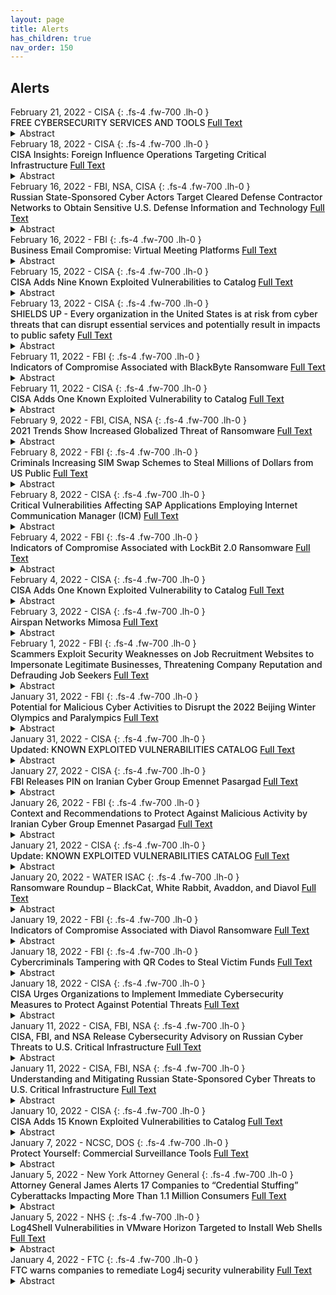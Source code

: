 ```yaml
---
layout: page
title: Alerts 
has_children: true
nav_order: 150 
---
```


## Alerts
<div class="code-example dont-break-out" markdown="1" style="padding-top:0px;padding-bottom:0px">
February 21, 2022 - CISA
{: .fs-4 .fw-700 .lh-0  }
<p style="font-weight:500; margin:0px" markdown="1">
FREE CYBERSECURITY SERVICES AND TOOLS <a href="https://www.cisa.gov/free-cybersecurity-services-and-tools"> Full Text</a>
</p>
<details>
  <summary>Abstract</summary>
As part of our continuing mission to reduce cybersecurity risk across U.S. critical infrastructure partners and state, local, tribal, and territorial governments, CISA has compiled a list of free cybersecurity tools and services to help organizations further advance their security capabilities. This living repository includes cybersecurity services provided by CISA, widely used open source tools, and free tools and services offered by private and public sector organizations across the cybersecurity community. CISA will implement a process for organizations to submit additional free tools and services for inclusion on this list in the future.
</details>
</div>

<div class="code-example dont-break-out" markdown="1" style="padding-top:0px;padding-bottom:0px">
February 18, 2022 - CISA
{: .fs-4 .fw-700 .lh-0  }
<p style="font-weight:500; margin:0px" markdown="1">
CISA Insights: Foreign Influence Operations Targeting Critical Infrastructure <a href="https://www.cisa.gov/uscert/ncas/current-activity/2022/02/18/cisa-insights-foreign-influence-operations-targeting-critical"> Full Text</a>
</p>
<details>
  <summary>Abstract</summary>
CISA has released CISA Insights: Preparing for and Mitigating Foreign Influence Operations Targeting Critical Infrastructure, which provides proactive steps organizations can take to assess and mitigate risks from information manipulation. Malicious actors may use tactics—such as misinformation, disinformation, and malinformation—to shape public opinion, undermine trust, and amplify division, which can lead to impacts to critical functions and services across multiple sectors.
</details>
</div>

<div class="code-example dont-break-out" markdown="1" style="padding-top:0px;padding-bottom:0px">
February 16, 2022 - FBI, NSA, CISA
{: .fs-4 .fw-700 .lh-0  }
<p style="font-weight:500; margin:0px" markdown="1">
Russian State-Sponsored Cyber Actors Target Cleared Defense Contractor Networks to Obtain Sensitive U.S. Defense Information and Technology <a href="https://publications.bsafes.com/docs/fbi/joint-cyber-security-advisory-2022-02-16-russian-state-sponsored-cyber-actors-target-cleared-defense-contractor-networks/"> Full Text</a>
</p>
<details>
  <summary>Abstract</summary>
From at least January 2020, through February 2022, the Federal Bureau of Investigation (FBI), National Security Agency (NSA), and Cybersecurity and Infrastructure Security Agency (CISA) have observed regular targeting of U.S. cleared defense contractors (CDCs) by Russian state-sponsored cyber actors. The actors have targeted both large and small CDCs and subcontractors with varying levels of cybersecurity protocols and resources. 
</details>
</div>

<div class="code-example dont-break-out" markdown="1" style="padding-top:0px;padding-bottom:0px">
February 16, 2022 - FBI 
{: .fs-4 .fw-700 .lh-0  }
<p style="font-weight:500; margin:0px" markdown="1">
Business Email Compromise: Virtual Meeting Platforms <a href="https://www.ic3.gov/Media/Y2022/PSA220216"> Full Text</a>
</p>
<details>
  <summary>Abstract</summary>
Business Email Compromise/Email Account Compromise (BEC/EAC) is a sophisticated scam that targets both businesses and individuals who perform legitimate transfer-of-funds requests.
</details>
</div>

<div class="code-example dont-break-out" markdown="1" style="padding-top:0px;padding-bottom:0px">
February 15, 2022 - CISA
{: .fs-4 .fw-700 .lh-0  }
<p style="font-weight:500; margin:0px" markdown="1">
CISA Adds Nine Known Exploited Vulnerabilities to Catalog <a href="https://www.cisa.gov/uscert/ncas/current-activity/2022/02/15/cisa-adds-nine-known-exploited-vulnerabilities-catalog"> Full Text</a>
</p>
<details>
  <summary>Abstract</summary>
CISA has added nine new vulnerabilities to its Known Exploited Vulnerabilities Catalog, based on evidence that threat actors are actively exploiting the vulnerabilities listed in the table below. These types of vulnerabilities are a frequent attack vector for malicious cyber actors of all types and pose significant risk to the federal enterprise.
</details>
</div>

<div class="code-example dont-break-out" markdown="1" style="padding-top:0px;padding-bottom:0px">
February 13, 2022 - CISA
{: .fs-4 .fw-700 .lh-0  }
<p style="font-weight:500; margin:0px" markdown="1">
SHIELDS UP - Every organization in the United States is at risk from cyber threats that can disrupt essential services and potentially result in impacts to public safety <a href="https://www.cisa.gov/shields-up"> Full Text</a>
</p>
<details>
  <summary>Abstract</summary>
Notably, the Russian government has used cyber as a key component of their force projection over the last decade, including previously in Ukraine in the 2015 timeframe. The Russian government understands that disabling or destroying critical infrastructure—including power and communications—can augment pressure on a country’s government, military and population and accelerate their acceding to Russian objectives.
</details>
</div>

<div class="code-example dont-break-out" markdown="1" style="padding-top:0px;padding-bottom:0px">
February 11, 2022 - FBI 
{: .fs-4 .fw-700 .lh-0  }
<p style="font-weight:500; margin:0px" markdown="1">
Indicators of Compromise Associated with BlackByte Ransomware <a href="https://www.ic3.gov/Media/News/2022/220211.pdf"> Full Text</a>
</p>
<details>
  <summary>Abstract</summary>
This joint Cybersecurity Advisory was developed by the Federal Bureau of Investigation (FBI) and the U.S. Secret Service (USSS) to provide information on BlackByte ransomware. As of November 2021, BlackByte ransomware had compromised multiple US and foreign businesses, including entities in at least three US critical infrastructure sectors (government facilities, financial, and food & agriculture). BlackByte is a Ransomware as a Service (RaaS) group that encrypts files on compromised Windows host systems, including physical and virtual servers.
</details>
</div>

<div class="code-example dont-break-out" markdown="1" style="padding-top:0px;padding-bottom:0px">
February 11, 2022 - CISA
{: .fs-4 .fw-700 .lh-0  }
<p style="font-weight:500; margin:0px" markdown="1">
CISA Adds One Known Exploited Vulnerability to Catalog <a href="https://www.cisa.gov/uscert/ncas/current-activity/2022/02/11/cisa-adds-one-known-exploited-vulnerability-catalog"> Full Text</a>
</p>
<details>
  <summary>Abstract</summary>
CISA has added one new vulnerability to its Known Exploited Vulnerabilities Catalog, based on evidence that threat actors are actively exploiting the vulnerability listed in the table below. These types of vulnerabilities are a frequent attack vector for malicious cyber actors of all types and pose significant risk to the federal enterprise.
</details>
</div>

<div class="code-example dont-break-out" markdown="1" style="padding-top:0px;padding-bottom:0px">
February 9, 2022 - FBI, CISA, NSA
{: .fs-4 .fw-700 .lh-0  }
<p style="font-weight:500; margin:0px" markdown="1">
2021 Trends Show Increased Globalized Threat of Ransomware <a href="https://www.cisa.gov/uscert/ncas/alerts/aa22-040a"> Full Text</a>
</p>
<details>
  <summary>Abstract</summary>
In 2021, cybersecurity authorities in the United States,[1][2][3] Australia,[4] and the United Kingdom[5] observed an increase in sophisticated, high-impact ransomware incidents against critical infrastructure organizations globally. 
</details>
</div>

<div class="code-example dont-break-out" markdown="1" style="padding-top:0px;padding-bottom:0px">
February 8, 2022 - FBI 
{: .fs-4 .fw-700 .lh-0  }
<p style="font-weight:500; margin:0px" markdown="1">
Criminals Increasing SIM Swap Schemes to Steal Millions of Dollars from US Public <a href="https://www.ic3.gov/Media/Y2022/PSA220208"> Full Text</a>
</p>
<details>
  <summary>Abstract</summary>
The Federal Bureau of Investigation is issuing this announcement to inform mobile carriers and the public of the increasing use of Subscriber Identity Module (SIM) swapping by criminals to steal money from fiat and virtual currency accounts.
</details>
</div>

<div class="code-example dont-break-out" markdown="1" style="padding-top:0px;padding-bottom:0px">
February 8, 2022 - CISA
{: .fs-4 .fw-700 .lh-0  }
<p style="font-weight:500; margin:0px" markdown="1">
Critical Vulnerabilities Affecting SAP Applications Employing Internet Communication Manager (ICM) <a href="https://www.cisa.gov/uscert/ncas/current-activity/2022/02/08/critical-vulnerabilities-affecting-sap-applications-employing"> Full Text</a>
</p>
<details>
  <summary>Abstract</summary>
On February 8, 2022, SAP released security updates to address vulnerabilities affecting multiple products, including critical vulnerabilities affecting SAP applications using SAP Internet Communication Manager (ICM). 
</details>
</div>

<div class="code-example dont-break-out" markdown="1" style="padding-top:0px;padding-bottom:0px">
February 4, 2022 - FBI
{: .fs-4 .fw-700 .lh-0  }
<p style="font-weight:500; margin:0px" markdown="1">
Indicators of Compromise Associated with LockBit 2.0 Ransomware <a href="https://publications.bsafes.com/docs/fbi/flash-2022-0204-indicators-of-compromise-associated-with-lockbit-2-0/#indicators-of-compromise-associated-with-lockbit-20-ransomware"> Full Text</a>
</p>
<details>
  <summary>Abstract</summary>
LockBit 2.0 operates as an affiliate-based Ransomware-as-a-Service (RaaS) and employs a wide variety of tactics, techniques, and procedures (TTPs), creating significant challenges for defense and mitigation. LockBit 2.0 ransomware compromises victim networks through a variety of techniques, including, but not limited to, purchased access, unpatched vulnerabilities, insider access, and zero day exploits.
</details>
</div>

<div class="code-example dont-break-out" markdown="1" style="padding-top:0px;padding-bottom:0px">
February 4, 2022 - CISA 
{: .fs-4 .fw-700 .lh-0  }
<p style="font-weight:500; margin:0px" markdown="1">
CISA Adds One Known Exploited Vulnerability to Catalog <a href="https://www.cisa.gov/uscert/ncas/current-activity/2022/02/04/cisa-adds-one-known-exploited-vulnerability-catalog"> Full Text</a>
</p><details>
  <summary>Abstract</summary>
CISA has added one new vulnerability to its Known Exploited Vulnerabilities Catalog, based on evidence that threat actors are actively exploiting the vulnerabilities listed in the table below. These types of vulnerabilities are a frequent attack vector for malicious cyber actors of all types and pose significant risk to the federal enterprise.
</details>
</div>

<div class="code-example dont-break-out" markdown="1" style="padding-top:0px;padding-bottom:0px">
February 3, 2022 - CISA 
{: .fs-4 .fw-700 .lh-0  }
<p style="font-weight:500; margin:0px" markdown="1">
Airspan Networks Mimosa <a href="https://www.cisa.gov/uscert/ics/advisories/icsa-22-034-02"> Full Text</a>
</p><details>
  <summary>Abstract</summary>
Successful exploitation of these vulnerabilities could allow an attacker to gain user data (including organization details) and other sensitive data, compromise Mimosa’s AWS (Amazon Web Services) cloud EC2 instance and S3 Buckets, and execute unauthorized remote code on all cloud-connected Mimosa devices.
</details>
</div>

<div class="code-example dont-break-out" markdown="1" style="padding-top:0px;padding-bottom:0px">
February 1, 2022 - FBI
{: .fs-4 .fw-700 .lh-0  }
<p style="font-weight:500; margin:0px" markdown="1">
Scammers Exploit Security Weaknesses on Job Recruitment Websites to Impersonate Legitimate Businesses, Threatening Company Reputation and Defrauding Job Seekers <a href="https://www.ic3.gov/Media/Y2022/PSA220201"> Full Text</a>
</p>
<details>
  <summary>Abstract</summary>
The FBI warns that malicious actors or â€˜scammers' continue to exploit security weaknesses on job recruitment websites to post fraudulent job postings in order to trick applicants into providing personal information or money. These scammers lend credibility to their scheme by using legitimate information to imitate businesses, threatening reputational harm for the business and financial loss for the job seeker.
</details>
</div>

<div class="code-example dont-break-out" markdown="1" style="padding-top:0px;padding-bottom:0px">
January 31, 2022 - FBI
{: .fs-4 .fw-700 .lh-0  }
<p style="font-weight:500; margin:0px" markdown="1">
Potential for Malicious Cyber Activities to Disrupt the 2022 Beijing Winter Olympics and Paralympics <a href="https://publications.bsafes.com/docs/fbi/pin-2022-01-31-001-potential-for-malicious-cyber-activities-to-disrupt-the-2022-beijing-winter-olympics-and-paralympics/"> Full Text</a>
</p>
<details>
  <summary>Abstract</summary>
The FBI is warning entities associated with the February 2022 Beijing Winter Olympics and March 2022 Paralympics that cyber actors could use a broad range of cyber activities to disrupt these events.
</details>
</div>

<div class="code-example dont-break-out" markdown="1" style="padding-top:0px;padding-bottom:0px">
January 31, 2022 - CISA
{: .fs-4 .fw-700 .lh-0  }
<p style="font-weight:500; margin:0px" markdown="1">
Updated: KNOWN EXPLOITED VULNERABILITIES CATALOG <a href="https://www.cisa.gov/known-exploited-vulnerabilities-catalog"> Full Text</a>
</p>
<details>
  <summary>Abstract</summary>
KNOWN EXPLOITED VULNERABILITIES CATALOG
</details>
</div>

<div class="code-example dont-break-out" markdown="1" style="padding-top:0px;padding-bottom:0px">
January 27, 2022 - CISA
{: .fs-4 .fw-700 .lh-0  }
<p style="font-weight:500; margin:0px" markdown="1">
FBI Releases PIN on Iranian Cyber Group Emennet Pasargad <a href="https://www.cisa.gov/uscert/ncas/current-activity/2022/01/27/fbi-releases-pin-iranian-cyber-group-emennet-pasargad"> Full Text</a>
</p>
<details>
  <summary>Abstract</summary>
The Federal Bureau of Investigation (FBI) has released a Private Industry Notification (PIN) that provides a historical overview of Iran-based cyber company Emennet Pasargad’s tactics, techniques, and procedures to enable readers to identify and defend against the group’s malicious cyber activities.
</details>
</div>

<div class="code-example dont-break-out" markdown="1" style="padding-top:0px;padding-bottom:0px">
January 26, 2022 - FBI 
{: .fs-4 .fw-700 .lh-0  }
<p style="font-weight:500; margin:0px" markdown="1">
Context and Recommendations to Protect Against Malicious Activity by Iranian Cyber Group Emennet Pasargad <a href="https://publications.bsafes.com/docs/fbi/pin-2022-0126-001-context-and-recommendations-to-protect-against-malicious-activity-by-iranian-cyber-group-emennet-pasargad/"> Full Text</a>
</p>
<details>
  <summary>Abstract</summary>
Starting in August 2020, Emennet Pasargad actors conducted a multi-faceted campaign to interfere in the 2020 US presidential election. As part of this campaign, the actors obtained confidential U.S. voter information from at least one state election website
</details>
</div>

<div class="code-example dont-break-out" markdown="1" style="padding-top:0px;padding-bottom:0px">
January 21, 2022 - CISA 
{: .fs-4 .fw-700 .lh-0  }
<p style="font-weight:500; margin:0px" markdown="1">
Update: KNOWN EXPLOITED VULNERABILITIES CATALOG <a href="https://www.cisa.gov/known-exploited-vulnerabilities-catalog"> Full Text</a>
</p>
<details>
  <summary>Abstract</summary>
The ExceptionDelegator component in Apache Struts 2 before 2.2.3.1 contains an improper input validation vulnerability which allows for remote code execution.
</details>
</div>

<div class="code-example dont-break-out" markdown="1" style="padding-top:0px;padding-bottom:0px">
January 20, 2022 - WATER ISAC 
{: .fs-4 .fw-700 .lh-0  }
<p style="font-weight:500; margin:0px" markdown="1">
Ransomware Roundup – BlackCat, White Rabbit, Avaddon, and Diavol <a href="https://www.waterisac.org/portal/ransomware-roundup-%E2%80%93-blackcat-white-rabbit-avaddon-and-diavol"> Full Text</a>
</p>
<details>
  <summary>Abstract</summary>
Ransomware threat actors continue to terrorize organizations across the world and when one group is shutdown another seemingly appears. It’s no surprise that last year saw a lot of ransomware activity.
</details>
</div>

<div class="code-example dont-break-out" markdown="1" style="padding-top:0px;padding-bottom:0px">
January 19, 2022 - FBI 
{: .fs-4 .fw-700 .lh-0  }
<p style="font-weight:500; margin:0px" markdown="1">
Indicators of Compromise Associated with Diavol Ransomware <a href="https://publications.bsafes.com/docs/fbi/flash-2022-0119-indicators-of-compromise-associated-with-diavol-ransomware/"> Full Text</a>
</p>
<details>
  <summary>Abstract</summary>
The FBI first learned of Diavol ransomware in October 2021. Diavol is associated with developers from the Trickbot Group, who are responsible for the Trickbot Banking Trojan. Diavol encrypts files solely using an RSA encryption key, and its code is capable of prioritizing file types to encrypt based on a pre-configured list of extensions defined by the attacker. 
</details>
</div>

<div class="code-example dont-break-out" markdown="1" style="padding-top:0px;padding-bottom:0px">
January 18, 2022 - FBI
{: .fs-4 .fw-700 .lh-0  }
<p style="font-weight:500; margin:0px" markdown="1">
Cybercriminals Tampering with QR Codes to Steal Victim Funds <a href="https://www.ic3.gov/Media/Y2022/PSA220118"> Full Text</a>
</p>
<details>
  <summary>Abstract</summary>
The FBI is issuing this announcement to raise awareness of malicious Quick Response (QR) codes. Cybercriminals are tampering with QR codes to redirect victims to malicious sites that steal login and financial information.
</details

<div class="code-example dont-break-out" markdown="1" style="padding-top:0px;padding-bottom:0px">
January 18, 2022 - CISA
{: .fs-4 .fw-700 .lh-0  }
<p style="font-weight:500; margin:0px" markdown="1">
CISA Urges Organizations to Implement Immediate Cybersecurity Measures to Protect Against Potential Threats <a href="https://www.cisa.gov/uscert/ncas/current-activity/2022/01/18/cisa-urges-organizations-implement-immediate-cybersecurity"> Full Text</a>
</p>
<details>
  <summary>Abstract</summary>
In response to recent malicious cyber incidents in Ukraine—including the defacement of government websites and the presence of potentially destructive malware on Ukrainian systems—CISA has published CISA Insights: Implement Cybersecurity Measures Now to Protect Against Potential Critical Threats.
</details>
</div>

<div class="code-example dont-break-out" markdown="1" style="padding-top:0px;padding-bottom:0px">
January 11, 2022 - CISA, FBI, NSA
{: .fs-4 .fw-700 .lh-0  }
<p style="font-weight:500; margin:0px" markdown="1">
CISA, FBI, and NSA Release Cybersecurity Advisory on Russian Cyber Threats to U.S. Critical Infrastructure <a href="https://www.cisa.gov/uscert/ncas/current-activity/2022/01/11/cisa-fbi-and-nsa-release-cybersecurity-advisory-russian-cyber"> Full Text</a>
</p>
<details>
  <summary>Abstract</summary>
CISA, the Federal Bureau of Investigation (FBI), and the National Security Agency (NSA) have released a joint Cybersecurity Advisory (CSA) that provides an overview of Russian state-sponsored cyber operations, including commonly observed tactics, techniques, and procedures. The CSA also provides detection actions, incident response guidance, and mitigations. CISA, the FBI, and NSA are releasing the joint CSA to help the cybersecurity community reduce the risk presented by Russian state-sponsored cyber threats.  
</details>
</div>

<div class="code-example dont-break-out" markdown="1" style="padding-top:0px;padding-bottom:0px">
January 11, 2022 - CISA, FBI, NSA 
{: .fs-4 .fw-700 .lh-0  }
<p style="font-weight:500; margin:0px" markdown="1">
Understanding and Mitigating Russian State-Sponsored Cyber Threats to U.S. Critical Infrastructure <a href="https://www.cisa.gov/uscert/ncas/alerts/aa22-011a"> Full Text</a>
</p>
<details>
  <summary>Abstract</summary>
This joint Cybersecurity Advisory (CSA)—authored by the Cybersecurity and Infrastructure Security Agency (CISA), Federal Bureau of Investigation (FBI), and National Security Agency (NSA)—is part of our continuing cybersecurity mission to warn organizations of cyber threats and help the cybersecurity community reduce the risk presented by these threats.
</details>
</div>

<div class="code-example dont-break-out" markdown="1" style="padding-top:0px;padding-bottom:0px">
January 10, 2022 - CISA 
{: .fs-4 .fw-700 .lh-0  }
<p style="font-weight:500; margin:0px" markdown="1">
CISA Adds 15 Known Exploited Vulnerabilities to Catalog <a href="https://www.cisa.gov/uscert/ncas/current-activity/2022/01/10/cisa-adds-15-known-exploited-vulnerabilities-catalog"> Full Text</a>
</p>
<details>
  <summary>Abstract</summary>
CISA has added 15 new vulnerabilities to its Known Exploited Vulnerabilities Catalog, based on evidence that threat actors are actively exploiting the vulnerabilities listed in the table below. These types of vulnerabilities are a frequent attack vector for malicious cyber actors of all types and pose significant risk to the federal enterprise.
</details>
</div>

<div class="code-example dont-break-out" markdown="1" style="padding-top:0px;padding-bottom:0px">
January 7, 2022 - NCSC, DOS 
{: .fs-4 .fw-700 .lh-0  }
<p style="font-weight:500; margin:0px" markdown="1">
Protect Yourself: Commercial Surveillance Tools <a href="https://publications.bsafes.com/docs/ncsc/protect-yourself-commercial-surveillance-tools/"> Full Text</a>
</p>
<details>
  <summary>Abstract</summary>
Companies and individuals have been selling commercial surveillance tools to governments and other entities that have used them for malicious purposes. Journalists, dissidents, and other persons around the world have been targeted and tracked using these tools, which allow malign actors to infect mobile and internet-connected devices with malware over both WiFi and cellular data connections. 
</details>
</div>

<div class="code-example dont-break-out" markdown="1" style="padding-top:0px;padding-bottom:0px">
January 5, 2022 - New York Attorney General
{: .fs-4 .fw-700 .lh-0  }
<p style="font-weight:500; margin:0px" markdown="1">
Attorney General James Alerts 17 Companies to “Credential Stuffing” Cyberattacks Impacting More Than 1.1 Million Consumers <a href="https://ag.ny.gov/press-release/2022/attorney-general-james-alerts-17-companies-credential-stuffing-cyberattacks"> Full Text</a>
</p>
<details>
  <summary>Abstract</summary>
NEW YORK – New York Attorney General Letitia James today announced the results of a sweeping investigation into “credential stuffing” that discovered more than 1.1 million online accounts compromised in cyberattacks at 17 well-known companies.
</details>
</div>

<div class="code-example dont-break-out" markdown="1" style="padding-top:0px;padding-bottom:0px">
January 5, 2022 - NHS 
{: .fs-4 .fw-700 .lh-0  }
<p style="font-weight:500; margin:0px" markdown="1">
Log4Shell Vulnerabilities in VMware Horizon Targeted to Install Web Shells <a href="https://digital.nhs.uk/cyber-alerts/2022/cc-4002"> Full Text</a>
</p>
<details>
  <summary>Abstract</summary>
Attackers are actively targeting Log4Shell vulnerabilities in VMware Horizon servers in an effort to establish web shells.
</details>
</div>

<div class="code-example dont-break-out" markdown="1" style="padding-top:0px;padding-bottom:0px">
January 4, 2022 - FTC
{: .fs-4 .fw-700 .lh-0  }
<p style="font-weight:500; margin:0px" markdown="1">
FTC warns companies to remediate Log4j security vulnerability <a href="https://www.bleepingcomputer.com/news/security/ftc-warns-companies-to-secure-consumer-data-from-log4j-attacks/"> Full Text</a>
</p>
<details>
  <summary>Abstract</summary>
Log4j is a ubiquitous piece of software used to record activities in a wide range of systems found in consumer-facing products and services. Recently, a serious vulnerability in the popular Java logging package, Log4j (CVE-2021-44228) was disclosed, posing a severe risk to millions of consumer products to enterprise software and web applications. This vulnerability is being widely exploited by a growing set of attackers.
</details>
</div>






